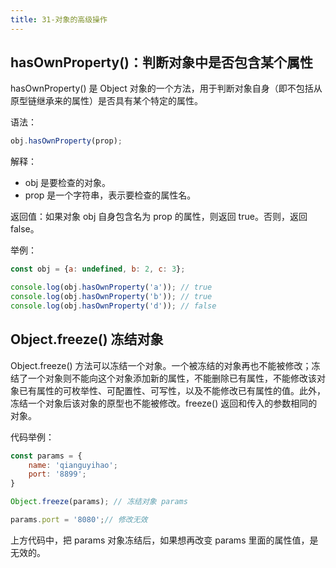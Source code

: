 ```yaml
---
title: 31-对象的高级操作
---
```


<ArticleTopAd></ArticleTopAd>



## hasOwnProperty()：判断对象中是否包含某个属性

hasOwnProperty() 是 Object 对象的一个方法，用于判断对象自身（即不包括从原型链继承来的属性）是否具有某个特定的属性。

语法：

```js
obj.hasOwnProperty(prop);
```

解释：

- obj 是要检查的对象。
- prop 是一个字符串，表示要检查的属性名。

返回值：如果对象 obj 自身包含名为 prop 的属性，则返回 true。否则，返回 false。

举例：

```js
const obj = {a: undefined, b: 2, c: 3};

console.log(obj.hasOwnProperty('a')); // true
console.log(obj.hasOwnProperty('b')); // true
console.log(obj.hasOwnProperty('d')); // false

```

## Object.freeze() 冻结对象

Object.freeze() 方法可以冻结一个对象。一个被冻结的对象再也不能被修改；冻结了一个对象则不能向这个对象添加新的属性，不能删除已有属性，不能修改该对象已有属性的可枚举性、可配置性、可写性，以及不能修改已有属性的值。此外，冻结一个对象后该对象的原型也不能被修改。freeze() 返回和传入的参数相同的对象。

代码举例：

```js
const params = {
    name: 'qianguyihao';
    port: '8899';
}

Object.freeze(params); // 冻结对象 params

params.port = '8080';// 修改无效

```

上方代码中，把 params 对象冻结后，如果想再改变 params 里面的属性值，是无效的。
